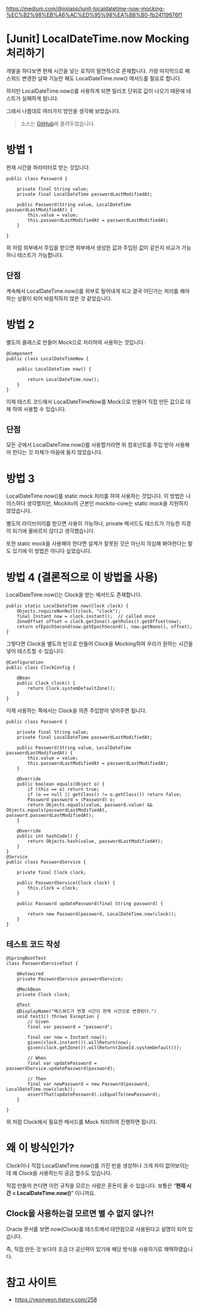 https://medium.com/@jojiapp/junit-localdatetime-now-mocking-%EC%B2%98%EB%A6%AC%ED%95%98%EA%B8%B0-fb24119976f1



# [Junit] LocalDateTime.now Mocking 처리하기

개발을 하다보면 현재 시간을 넣는 로직이 필연적으로 존재합니다. 가령 마지막으로 패스워드 변경한 날짜 기능만 해도 LocalDateTime.now() 메서드를 필요로 합니다.

하지만 LocalDateTime.now()를 사용하게 되면 밀리초 단위로 값이 나오기 때문에 테스트가 실패하게 됩니다.

그래서 나름대로 여러가지 방안을 생각해 보았습니다.

> 소스는 [GitHub](https://github.com/jojiapp/local-date-time-mock-test)에 올려두었습니다.

# 방법 1

현재 시간을 파라미터로 받는 것입니다.

```
public class Password {
    
    private final String value;
    private final LocalDateTime passwordLastModifiedAt;

    public Password(String value, LocalDateTime passwordLastModifiedAt) {
        this.value = value;
        this.passwordLastModifiedAt = passwordLastModifiedAt;
    }

}
```

위 처럼 외부에서 주입을 받으면 외부에서 생성한 값과 주입된 값이 같은지 비교가 가능하니 테스트가 가능합니다.

## 단점

계속해서 LocalDateTime.now()를 외부로 밀어내게 되고 결국 어딘가는 처리를 해야 하는 상황이 되어 바람직하지 않은 것 같았습니다.

# 방법 2

별도의 클래스로 만들어 Mock으로 처리하여 사용하는 것입니다.

```
@Component
public class LocalDateTimeNow {

    public LocalDateTime now() {

        return LocalDateTime.now();
    }
}
```

이제 테스트 코드에서 LocalDateTimeNow를 Mock으로 만들어 직접 만든 값으로 대체 하여 사용할 수 있습니다.

## 단점

모든 곳에서 LocalDateTime.now()를 사용할거라면 위 컴포넌트를 주입 받아 사용해야 한다는 것 자체가 마음에 들지 않았습니다.

# 방법 3

LocalDateTime.now()를 static mock 처리를 하여 사용하는 것입니다. 이 방법은 나이스하다 생각했지만, Mockito의 근본인 mockito-core는 static mock을 지원하지 않았습니다.

별도의 라이브러리를 받으면 사용이 가능하나, private 메서드도 테스트가 가능한 지경이 되기에 올바르지 않다고 생각했습니다.

또한 static mock을 사용해야 한다면 설계가 잘못된 것은 아닌지 의심해 봐야한다는 말도 있기에 이 방법은 아니다 싶었습니다.

# 방법 4 (결론적으로 이 방법을 사용)

LocalDateTime.now()는 Clock을 받는 메서드도 존재합니다.

```
public static LocalDateTime now(Clock clock) {
    Objects.requireNonNull(clock, "clock");
    final Instant now = clock.instant();  // called once
    ZoneOffset offset = clock.getZone().getRules().getOffset(now);
    return ofEpochSecond(now.getEpochSecond(), now.getNano(), offset);
}
```

그렇다면 Clock을 별도의 빈으로 만들어 Clock을 Mocking하여 우리가 원하는 시간을 넣어 테스트할 수 있습니다.

```
@Configuration
public class ClockConfig {
    
    @Bean
    public Clock clock() {
        return Clock.systemDefaultZone();
    }
}
```

이제 사용하는 쪽에서는 Clock을 의존 주입받아 넣어주면 됩니다.

```
public class Password {

    private final String value;
    private final LocalDateTime passwordLastModifiedAt;

    public Password(String value, LocalDateTime passwordLastModifiedAt) {
        this.value = value;
        this.passwordLastModifiedAt = passwordLastModifiedAt;
    }

    @Override
    public boolean equals(Object o) {
        if (this == o) return true;
        if (o == null || getClass() != o.getClass()) return false;
        Password password = (Password) o;
        return Objects.equals(value, password.value) && Objects.equals(passwordLastModifiedAt, password.passwordLastModifiedAt);
    }

    @Override
    public int hashCode() {
        return Objects.hash(value, passwordLastModifiedAt);
    }
}
@Service
public class PasswordService {

    private final Clock clock;

    public PasswordService(Clock clock) {
        this.clock = clock;
    }
    
    public Password updatePassword(final String password) {

        return new Password(password, LocalDateTime.now(clock));
    }
}
```

## 테스트 코드 작성

```
@SpringBootTest
class PasswordServiceTest {

    @Autowired
    private PasswordService passwordService;

    @MockBean
    private Clock clock;

    @Test
    @DisplayName("패스워드가 변경 시간이 현재 시간으로 변경된다.")
    void test1() throws Exception {
        // Given
        final var password = "password";

        final var now = Instant.now();
        given(clock.instant()).willReturn(now);
        given(clock.getZone()).willReturn(ZoneId.systemDefault());

        // When
        final var updatePassword = passwordService.updatePassword(password);

        // Then
        final var newPassword = new Password(password, LocalDateTime.now(clock));
        assertThat(updatePassword).isEqualTo(newPassword);
    }

}
```

위 처럼 Clock에서 필요한 메서드를 Mock 처리하여 진행하면 됩니다.

# 왜 이 방식인가?

Clock이나 직접 LocalDateTime.now()를 가진 빈을 생성하나 크게 차이 없어보이는데 왜 Clock을 사용하는지 궁금 할수도 있습니다.

직접 만들어 쓴다면 이런 규칙을 모르는 사람은 혼돈이 올 수 있습니다. 보통은 “**현재 시간 = LocalDateTime.now()**” 이니까요.

## Clock을 사용하는걸 모르면 별 수 없지 않나?!

Oracle 문서를 보면 now(Clock)를 테스트에서 대안점으로 사용된다고 설명이 되어 있습니다.

즉, 직접 만든 것 보다야 조금 더 공신력이 있기에 해당 방식을 사용하기로 채택하였습니다.

# 참고 사이트

- https://yeonyeon.tistory.com/258